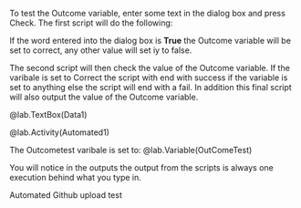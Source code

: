 To test the Outcome variable, enter some text in the dialog box and press Check.  The first script will do the following:

If the word entered into the dialog box is **True** the Outcome variable will be set to correct, any other value will set iy to false.

The second script will then check the value of the Outcome variable.  If the varibale is set to Correct the script with end with success if the variable is set to anything else the script will end with a fail.  In addition this final script will also output the value of the Outcome variable.

@lab.TextBox(Data1)

@lab.Activity(Automated1)

The Outcometest varibale is set to: @lab.Variable(OutComeTest)

You will notice in the outputs the output from the scripts is always one execution behind what you type in.

Automated Github upload test
